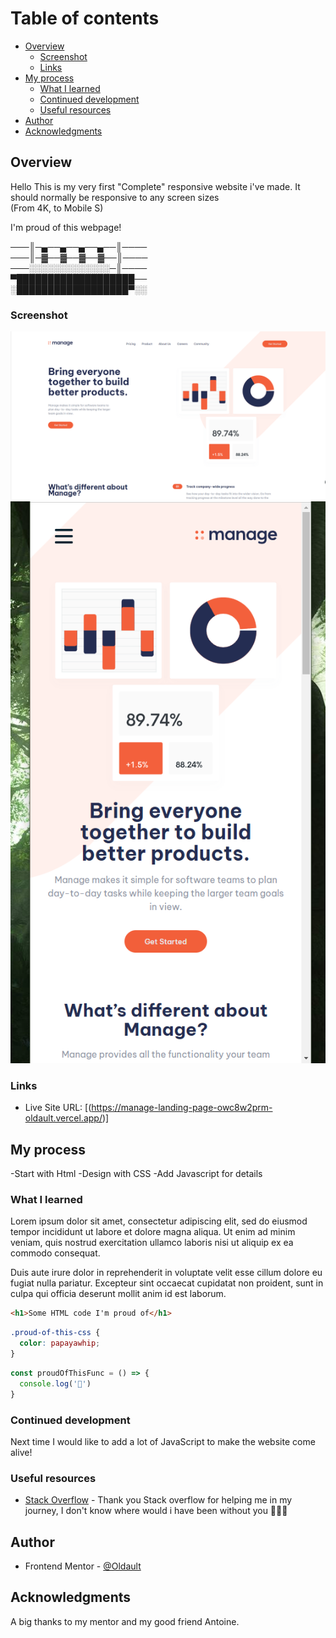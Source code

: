 # Table of contents

- [Overview](#overview)
  - [Screenshot](#screenshot)
  - [Links](#links)
- [My process](#my-process)
  - [What I learned](#what-i-learned)
  - [Continued development](#continued-development)
  - [Useful resources](#useful-resources)
- [Author](#author)
- [Acknowledgments](#acknowledgments)



## Overview

Hello
This is my very first "Complete" responsive website i've made.
It should normally be responsive to any screen sizes <br>(From 4K, to Mobile S)

I'm proud of this webpage!

───║─▄──▄──▄──▄──║──── <br>
───║─▓──▓──▓──▓──║──── <br>
───░░░░░░░░░░░░░─║──── <br>
▀███████████████████── <br>
░██████████████████▀░░ <br>


### Screenshot

![](./images/Manage%20landing%20page%20Screenshot.png)
![](./images/Manage%20landing%20page%20Screenshot%20(Mobile).png)

### Links

- Live Site URL: [(https://manage-landing-page-owc8w2prm-oldault.vercel.app/)]

## My process

-Start with Html
-Design with CSS
-Add Javascript for details

### What I learned

Lorem ipsum dolor sit amet, consectetur adipiscing elit, sed do eiusmod tempor incididunt ut labore et dolore magna aliqua. Ut enim ad minim veniam, quis nostrud exercitation ullamco laboris nisi ut aliquip ex ea commodo consequat. 

Duis aute irure dolor in reprehenderit in voluptate velit esse cillum dolore eu fugiat nulla pariatur. Excepteur sint occaecat cupidatat non proident, sunt in culpa qui officia deserunt mollit anim id est laborum.

```html
<h1>Some HTML code I'm proud of</h1>
```
```css
.proud-of-this-css {
  color: papayawhip;
}
```
```js
const proudOfThisFunc = () => {
  console.log('🎉')
}
```



### Continued development

Next time I would like to add a lot of JavaScript to make the website come alive!


### Useful resources

- [Stack Overflow](https://stackoverflow.com/) -  Thank you Stack overflow for helping me in my journey, I don't know where would i have been without you 🙏🙏😔


## Author

- Frontend Mentor - [@Oldault](https://www.frontendmentor.io/profile/Oldault)

## Acknowledgments

A big thanks to my mentor and my good friend Antoine.
